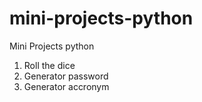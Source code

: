 # mini-projects-python
Mini Projects python
1. Roll the dice 
2. Generator password
3. Generator accronym
